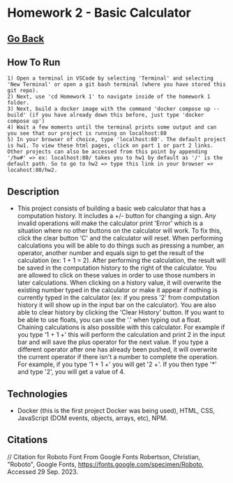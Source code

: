 # Homework 2 - Basic Calculator

## [Go Back](./README.md)

## How To Run

    1) Open a terminal in VSCode by selecting 'Terminal' and selecting 'New Terminal' or open a git bash terminal (where you have stored this git repo).
    2) Next, use 'cd Homework 1' to navigate inside of the homework 1 folder.
    3) Next, build a docker image with the command 'docker compose up --build' (if you have already down this before, just type 'docker compose up')
    4) Wait a few moments until the terminal prints some output and can you see that our project is running on localhost:80
    5) In your browser of choice, type 'localhost:80'. The default project is hw1. To view these html pages, click on part 1 or part 2 links. Other projects can also be accessed from this point by appending '/hw#' => ex: localhost:80/ takes you to hw1 by default as '/' is the default path. So to go to hw2 => type this link in your browser => locahost:80/hw2.

## Description

- This project consists of building a basic web calculator that has a computation history. It includes a +/- button for changing a sign. Any invalid operations will make the calculator print 'Error' which is a situation where no other buttons on the calculator will work. To fix this, click the clear button 'C' and the calculator will reset. When performing calculations you will be able to do things such as pressing a number, an operator, another number and equals sign to get the result of the calculation (ex: 1 + 1 = 2). After performing the calculation, the result will be saved in the computation history to the right of the calculator. You are allowed to click on these values in order to use those numbers in later calculations. When clicking on a history value, it will overwrite the existing number typed in the calculator or make it appear if nothing is currently typed in the calculator (ex: if you press '2' from computation history it will show up in the input bar on the calculator). You are also able to clear history by clicking the 'Clear History' button. If you want to be able to use floats, you can use the '.' when typing out a float. Chaining calculations is also possible with this calculator. For example if you type '1 + 1 +' this will perform the calculation and print 2 in the input bar and will save the plus operator for the next value. If you type a different operator after one has already been pushed, it will overwrite the current operator if there isn't a number to complete the operation. For example, if you type '1 + 1 +' you will get '2 +'. If you then type '\*' and type '2', you will get a value of 4.

## Technologies

- Docker (this is the first project Docker was being used), HTML, CSS, JavaScript (DOM events, objects, arrays, etc), NPM.

## Citations

// Citation for Roboto Font From Google Fonts
Robertson, Christian, "Roboto", Google Fonts, https://fonts.google.com/specimen/Roboto, Accessed 29 Sep. 2023.
